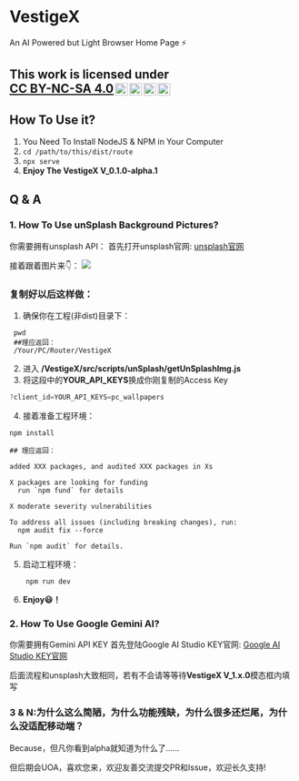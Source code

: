 # VestigeX
An AI Powered but Light Browser Home Page ⚡️ 

## <p xmlns:cc="http://creativecommons.org/ns#" >This work is licensed under <a href="https://creativecommons.org/licenses/by-nc-sa/4.0/?ref=chooser-v1" target="_blank" rel="license noopener noreferrer" style="display:inline-block;">CC BY-NC-SA 4.0<img style="height:22px!important;margin-left:3px;vertical-align:text-bottom;" src="https://mirrors.creativecommons.org/presskit/icons/cc.svg?ref=chooser-v1" alt=""><img style="height:22px!important;margin-left:3px;vertical-align:text-bottom;" src="https://mirrors.creativecommons.org/presskit/icons/by.svg?ref=chooser-v1" alt=""><img style="height:22px!important;margin-left:3px;vertical-align:text-bottom;" src="https://mirrors.creativecommons.org/presskit/icons/nc.svg?ref=chooser-v1" alt=""><img style="height:22px!important;margin-left:3px;vertical-align:text-bottom;" src="https://mirrors.creativecommons.org/presskit/icons/sa.svg?ref=chooser-v1" alt=""></a></p>

## How To Use it?  
1. You Need To Install NodeJS & NPM in Your Computer
2. ```cd /path/to/this/dist/route```
3. ```npx serve```
4. **Enjoy The VestigeX V_0.1.0-alpha.1**

## Q & A
### 1. How To Use unSplash Background Pictures?  
你需要拥有unsplash API：
首先打开unsplash官网: [unsplash官网](https://unsplash.com/?flash=loggedOut)  

接着跟着图片来👇：
<img src="./assets/unSplashAPIKEY.jpg" class=" w-10">

<h3>复制好以后这样做：</h3>  

1. 确保你在工程(非dist)目录下：
```shell
 pwd
 ##理应返回：
 /Your/PC/Router/VestigeX

```
2. 进入 **/VestigeX/src/scripts/unSplash/getUnSplashImg.js**
3. 将这段中的**YOUR_API_KEYS**换成你刚复制的Access Key
```js
?client_id=YOUR_API_KEYS=pc_wallpapers
```
4. 接着准备工程环境：
```shell
npm install

## 理应返回：

added XXX packages, and audited XXX packages in Xs

X packages are looking for funding
  run `npm fund` for details

X moderate severity vulnerabilities

To address all issues (including breaking changes), run:
  npm audit fix --force

Run `npm audit` for details. 
```
5. 启动工程环境：
```shell
    npm run dev
```
6. **Enjoy😃！**



### 2. How To Use Google Gemini AI?
你需要拥有Gemini API KEY
首先登陆Google AI Studio KEY官网: [Google AI Studio KEY官网](https://aistudio.google.com/apikey?hl=zh-cn)  

后面流程和unsplash大致相同，若有不会请等等待**VestigeX V_1.x.0**模态框内填写

### 3 & N:为什么这么简陋，为什么功能残缺，为什么很多还烂尾，为什么没适配移动端？
Because，但凡你看到alpha就知道为什么了……   

但后期会UOA，喜欢您来，欢迎友善交流提交PR和Issue，欢迎长久支持!
